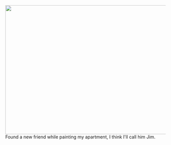 <a href="https://icompile.eladkarako.com/_uploads/2014/07/newfriend.png">
<img class="wp-image-1403" src="https://icompile.eladkarako.com/_uploads/2014/07/newfriend.png" width="540" height="407" />
</a> 
Found a new friend while painting my apartment,
I think I'll call him Jim.